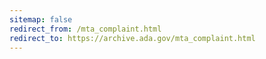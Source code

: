 ```yaml
---
sitemap: false 
redirect_from: /mta_complaint.html 
redirect_to: https://archive.ada.gov/mta_complaint.html 
---
```

